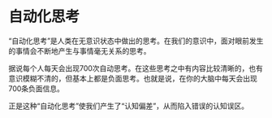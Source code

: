 # 自动化思考

“自动化思考”是人类在无意识状态中做出的思考。在我们的意识中，面对眼前发生的事情会不断地产生与事情毫无关系的思考。

据说每个人每天会出现700次自动思考。在这些思考之中有内容比较清晰的，也有意识模糊不清的，但基本上都是负面思考。也就是说，在你的大脑中每天会出现700条负面信息。

正是这种“自动化思考”使我们产生了“认知偏差”，从而陷入错误的认知误区。
